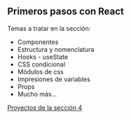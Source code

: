 ## Primeros pasos con React

Temas a tratar en la sección:

- Componentes
- Estructura y nomenclatura
- Hooks - useState
- CSS condicional
- Módulos de css
- Impresiones de variables
- Props
- Mucho más...

[Proyectos de la sección 4](./ejercicios/02-first-steps)
